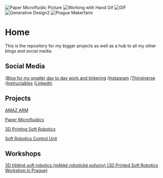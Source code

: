 
![Paper Microfluidic Picture](https://i.imgur.com/aXYnpVFs.jpg)
![Working with Hand Gif](http://i.imgur.com/esLJN8ms.gif)
![GIF](https://i.imgur.com/icnJ1S1s.gif)
![Generative Design2](http://i.imgur.com/mAoOE3js.jpg)
![Prague Makerfaire](http://i.imgur.com/a8jfCj6l.jpg)

# Home
This is the repository for my bigger projects as well as a hub to all my other blogs and social media. 
## Social Media
/[Blog for my smaller day to day work and tinkering](http://nwlauer.tumblr.com/)
/[Instagram](http://www.instagram.com/nwlauer/)
/[Thingiverse](http://www.thingiverse.com/nwlauer/designs)
/[Instructables](http://www.instructables.com/member/nwlauer/)
/[LinkedIn](http://www.linkedin.com/in/nwilliamlauer/)
## Projects
[AMAZ ARM](AMAZArm.md)

[Paper Microfluidics](PaperMicrofluidics.md)

[3D Printing Soft Robotics](3DPrintedSoftRobots.md)

[Soft Robotics Control Unit](SRCU.md)

## Workshops

[3D tištěné soft robotics (měkké robotické pohony) {3D Printed Soft Robotics Workshop in Prague}](PragueWorkshop.md)
